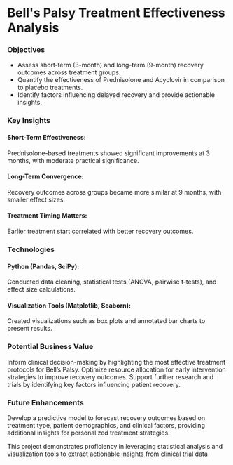 # Bell's Palsy Treatment Effectiveness Analysis

### Objectives

- Assess short-term (3-month) and long-term (9-month) recovery outcomes across treatment groups.
- Quantify the effectiveness of Prednisolone and Acyclovir in comparison to placebo treatments.
- Identify factors influencing delayed recovery and provide actionable insights.

### Key Insights

#### Short-Term Effectiveness: 
Prednisolone-based treatments showed significant improvements at 3 months, with moderate practical significance.
#### Long-Term Convergence: 
Recovery outcomes across groups became more similar at 9 months, with smaller effect sizes.
#### Treatment Timing Matters: 
Earlier treatment start correlated with better recovery outcomes.

### Technologies

#### Python (Pandas, SciPy): 
Conducted data cleaning, statistical tests (ANOVA, pairwise t-tests), and effect size calculations.
#### Visualization Tools (Matplotlib, Seaborn): 
Created visualizations such as box plots and annotated bar charts to present results.

### Potential Business Value

Inform clinical decision-making by highlighting the most effective treatment protocols for Bell’s Palsy.
Optimize resource allocation for early intervention strategies to improve recovery outcomes.
Support further research and trials by identifying key factors influencing patient recovery.

### Future Enhancements
Develop a predictive model to forecast recovery outcomes based on treatment type, patient demographics, and clinical factors, providing additional insights for personalized treatment strategies.

This project demonstrates proficiency in leveraging statistical analysis and visualization tools to extract actionable insights from clinical trial data
